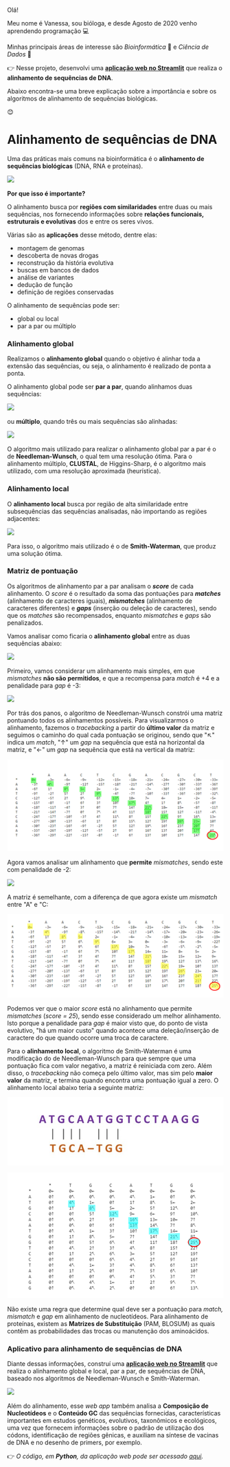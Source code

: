 Olá! 

Meu nome é Vanessa, sou bióloga, e desde Agosto de 2020 venho aprendendo programação 💻 

Minhas principais áreas de interesse são *Bioinformática* 🧬 e *Ciência de Dados* 🎲

👉 Nesse projeto, desenvolvi uma [**aplicação web no Streamlit**](https://share.streamlit.io/vanleiko/dna-streamlit/main/src/app-dna-v2.py) que realiza o **alinhamento de sequências de DNA**.

Abaixo encontra-se uma breve explicação sobre a importância e sobre os algoritmos de alinhamento de sequências biológicas.

😊

# Alinhamento de sequências de DNA 

Uma das práticas mais comuns na bioinformática é o **alinhamento de sequências biológicas** (DNA, RNA e proteínas).

![](https://raw.githubusercontent.com/vanleiko/meus-projetos/main/alinhamentos-capa.jpg)

**Por que isso é importante?**

O alinhamento busca por **regiões com similaridades** entre duas ou mais sequências, nos fornecendo informações sobre **relações funcionais, estruturais e evolutivas** dos e entre os seres vivos. 

Várias são as **aplicações** desse método, dentre elas:
- montagem de genomas
- descoberta de novas drogas
- reconstrução da história evolutiva
- buscas em bancos de dados
- análise de variantes
- dedução de função
- definição de regiões conservadas

O alinhamento de sequências pode ser:
- global ou local
- par a par ou múltiplo 

### Alinhamento global

Realizamos o **alinhamento global** quando o objetivo é alinhar toda a extensão das sequências, ou seja, o alinhamento é realizado de ponta a ponta.

O alinhamento global pode ser **par a par**, quando alinhamos duas sequências:

![](https://raw.githubusercontent.com/vanleiko/meus-projetos/main/alinhamento-global-par.jpg)

ou **múltiplo**, quando três ou mais sequências são alinhadas:

![](https://raw.githubusercontent.com/vanleiko/meus-projetos/main/alinhamento-global.mul.jpg)

O algoritmo mais utilizado para realizar o alinhamento global par a par é o de **Needleman-Wunsch**, o qual tem uma resolução ótima. Para o alinhamento múltiplo, **CLUSTAL**, de Higgins-Sharp, é o algoritmo mais utilizado, com uma resolução aproximada (heurística). 

### Alinhamento local

O **alinhamento local** busca por região de alta similaridade entre subsequências das sequências analisadas, não importando as regiões adjacentes: 

![](https://raw.githubusercontent.com/vanleiko/meus-projetos/main/alinhamento-local.jpg)

Para isso, o algoritmo mais utilizado é o de **Smith-Waterman**, que produz uma solução ótima.

### Matriz de pontuação

Os algoritmos de alinhamento par a par analisam o ***score*** de cada alinhamento. O *score* é o resultado da soma das pontuações para ***matches*** (alinhamento de caracteres iguais), ***mismatches*** (alinhamento de caracteres diferentes) e ***gaps*** (inserção ou deleção de caracteres), sendo que os *matches* são recompensados, enquanto *mismatches* e *gaps* são penalizados.

Vamos analisar como ficaria o **alinhamento global** entre as duas sequências abaixo:

![](https://raw.githubusercontent.com/vanleiko/meus-projetos/main/sequencias.jpg)

Primeiro, vamos considerar um alinhamento mais simples, em que *mismatches* **não são permitidos**, e que a recompensa para *match* é +4 e a penalidade para *gap* é -3:

![](https://raw.githubusercontent.com/vanleiko/meus-projetos/main/sem-mismatch.jpg)

Por trás dos panos, o algoritmo de Needleman-Wunsch constrói uma matriz pontuando todos os alinhamentos possíveis. 
Para visualizarmos o alinhamento, fazemos o *tracebacking* a partir do **último valor** da matriz e seguimos o caminho do qual cada pontuação se originou, sendo que "↖" indica um *match*, "↑" um *gap* na sequência que está na horizontal da matriz, e "←" um *gap* na sequência que está na vertical da matriz:

![](https://raw.githubusercontent.com/vanleiko/alignment-web-app/main/matriz-sem-mismatch-traceback.png)


Agora vamos analisar um alinhamento que **permite** *mismatches*, sendo este com penalidade de -2:

![](https://raw.githubusercontent.com/vanleiko/meus-projetos/main/com-mismatch.jpg)

A matriz é semelhante, com a diferença de que agora existe um *mismatch* entre "A" e "C:

![](https://raw.githubusercontent.com/vanleiko/alignment-web-app/main/matriz-com-mismatch-traceback.png)


Podemos ver que o maior *score* está no alinhamento que permite *mismatches* (*score = 25*), sendo esse considerado um melhor alinhamento. Isto porque a penalidade para *gap* é maior visto que, do ponto de vista evolutivo, "há um maior custo" quando acontece uma deleção/inserção de caractere do que quando ocorre uma troca de caractere.

Para o **alinhamento local**, o algoritmo de Smith-Waterman é uma modificação do de Needleman-Wunsch para que sempre que uma pontuação fica com valor negativo, a matriz é reiniciada com zero. Além disso, o *tracebacking* não começa pelo último valor, mas sim pelo **maior valor** da matriz, e termina quando encontra uma pontuação igual a zero. 
O alinhamento local abaixo teria a seguinte matriz:

![](https://raw.githubusercontent.com/vanleiko/alignment-web-app/main/alinhamento-local.jpg)

![](https://raw.githubusercontent.com/vanleiko/alignment-web-app/main/matriz-local-traceback.png)


Não existe uma regra que determine qual deve ser a pontuação para *match, mismatch* e *gap* em alinhamento de nucleotídeos. Para alinhamento de proteínas, existem as **Matrizes de Substituição** (PAM, BLOSUM) as quais contêm as probabilidades das trocas ou manutenção dos aminoácidos.

### Aplicativo para alinhamento de sequências de DNA

Diante dessas informações, construí uma [**aplicação web no Streamlit**](https://share.streamlit.io/vanleiko/dna-streamlit/main/src/app-dna-v2.py) que realiza o alinhamento global e local, par a par, de sequências de DNA, baseado nos algoritmos de Needleman-Wunsch e Smith-Waterman.

![](https://raw.githubusercontent.com/vanleiko/meus-projetos/main/st-image.png)

Além do alinhamento, esse *web app* também analisa a **Composição de Nucleotídeos** e o **Conteúdo GC** das sequências fornecidas, características importantes em estudos genéticos, evolutivos, taxonômicos e ecológicos, uma vez que fornecem informações sobre o padrão de utilização dos códons, identificação de regiões gênicas, e auxiliam na síntese de vacinas de DNA e no desenho de primers, por exemplo.

👉 *O código, em **Python**, da aplicação web pode ser acessado [aqui](https://github.com/vanleiko/dna-streamlit/blob/main/src/app-dna-v2.py).* 
